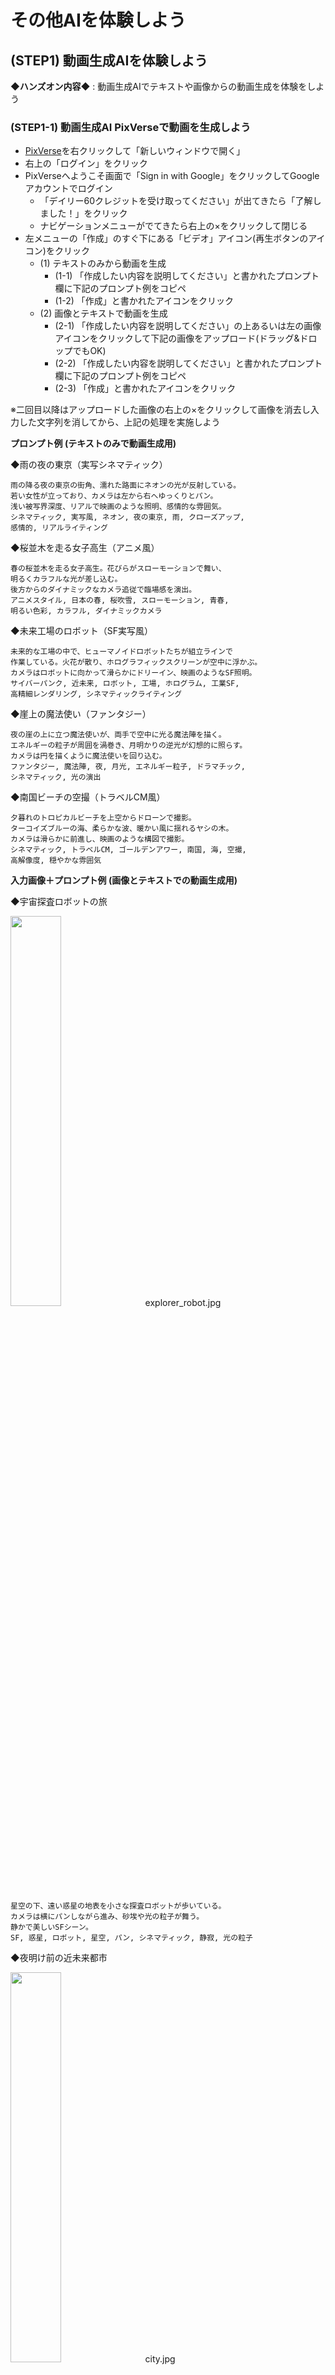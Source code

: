 # その他AIを体験しよう

## (STEP1) 動画生成AIを体験しよう

**◆ハンズオン内容◆** : 動画生成AIでテキストや画像からの動画生成を体験をしよう

### (STEP1-1) 動画生成AI PixVerseで動画を生成しよう

- [PixVerse](https://app.pixverse.ai/)を右クリックして「新しいウィンドウで開く」
- 右上の「ログイン」をクリック
- PixVerseへようこそ画面で「Sign in with Google」をクリックしてGoogleアカウントでログイン
  - 「デイリー60クレジットを受け取ってください」が出てきたら「了解しました！」をクリック
  - ナビゲーションメニューがでてきたら右上の×をクリックして閉じる
- 左メニューの「作成」のすぐ下にある「ビデオ」アイコン(再生ボタンのアイコン)をクリック
  - (1) テキストのみから動画を生成
    - (1-1) 「作成したい内容を説明してください」と書かれたプロンプト欄に下記のプロンプト例をコピペ
    - (1-2) 「作成」と書かれたアイコンをクリック
  - (2) 画像とテキストで動画を生成
    - (2-1) 「作成したい内容を説明してください」の上あるいは左の画像アイコンをクリックして下記の画像をアップロード(ドラッグ&ドロップでもOK)
    - (2-2) 「作成したい内容を説明してください」と書かれたプロンプト欄に下記のプロンプト例をコピペ
    - (2-3) 「作成」と書かれたアイコンをクリック

※二回目以降はアップロードした画像の右上の×をクリックして画像を消去し入力した文字列を消してから、上記の処理を実施しよう

**プロンプト例 (テキストのみで動画生成用)**

◆雨の夜の東京（実写シネマティック）

```
雨の降る夜の東京の街角、濡れた路面にネオンの光が反射している。
若い女性が立っており、カメラは左から右へゆっくりとパン。
浅い被写界深度、リアルで映画のような照明、感情的な雰囲気。
シネマティック, 実写風, ネオン, 夜の東京, 雨, クローズアップ, 
感情的, リアルライティング
```

◆桜並木を走る女子高生（アニメ風）

```
春の桜並木を走る女子高生。花びらがスローモーションで舞い、
明るくカラフルな光が差し込む。
後方からのダイナミックなカメラ追従で臨場感を演出。
アニメスタイル, 日本の春, 桜吹雪, スローモーション, 青春, 
明るい色彩, カラフル, ダイナミックカメラ
```

◆未来工場のロボット（SF実写風）

```
未来的な工場の中で、ヒューマノイドロボットたちが組立ラインで
作業している。火花が散り、ホログラフィックスクリーンが空中に浮かぶ。
カメラはロボットに向かって滑らかにドリーイン、映画のようなSF照明。
サイバーパンク, 近未来, ロボット, 工場, ホログラム, 工業SF, 
高精細レンダリング, シネマティックライティング
```

◆崖上の魔法使い（ファンタジー）

```
夜の崖の上に立つ魔法使いが、両手で空中に光る魔法陣を描く。
エネルギーの粒子が周囲を渦巻き、月明かりの逆光が幻想的に照らす。
カメラは円を描くように魔法使いを回り込む。
ファンタジー, 魔法陣, 夜, 月光, エネルギー粒子, ドラマチック, 
シネマティック, 光の演出
```

◆南国ビーチの空撮（トラベルCM風）

```
夕暮れのトロピカルビーチを上空からドローンで撮影。
ターコイズブルーの海、柔らかな波、暖かい風に揺れるヤシの木。
カメラは滑らかに前進し、映画のような構図で撮影。
シネマティック, トラベルCM, ゴールデンアワー, 南国, 海, 空撮, 
高解像度, 穏やかな雰囲気
```

**入力画像＋プロンプト例 (画像とテキストでの動画生成用)**

◆宇宙探査ロボットの旅

[<img src="https://github.com/OkinawaOpenLaboratory/ool-tech-connect/raw/main/MediaFiles/explorer_robot.jpg" width="40%">](https://github.com/OkinawaOpenLaboratory/ool-tech-connect/raw/main/MediaFiles/explorer_robot.jpg)　explorer_robot.jpg

```
星空の下、遠い惑星の地表を小さな探査ロボットが歩いている。
カメラは横にパンしながら進み、砂埃や光の粒子が舞う。
静かで美しいSFシーン。
SF, 惑星, ロボット, 星空, パン, シネマティック, 静寂, 光の粒子
```

◆夜明け前の近未来都市

[<img src="https://github.com/OkinawaOpenLaboratory/ool-tech-connect/raw/main/MediaFiles/city.jpg" width="40%">](https://github.com/OkinawaOpenLaboratory/ool-tech-connect/raw/main/MediaFiles/city.jpg)　city.jpg

```
近未来の都市を朝焼けの光が照らし始める。
夜のネオンがまだ残る街に、空を飛ぶ車がゆっくりと移動する。
カメラは高層ビルの間をドローンのように前進し、
光が街を染めていく。
シネマティック, 近未来, 朝焼け, 都市, SF, 
ドローンショット, 光の反射, 高解像度
```

◆宇宙空間を漂う人工衛星

[<img src="https://github.com/OkinawaOpenLaboratory/ool-tech-connect/raw/main/MediaFiles/satellite.jpg" width="40%">](https://github.com/OkinawaOpenLaboratory/ool-tech-connect/raw/main/MediaFiles/satellite.jpg)　satellite.jpg

```
静かな宇宙空間で地球を背景に人工衛星がゆっくりと回転している。
カメラは衛星の周囲を旋回しながら、太陽光が反射する瞬間を捉える。
SF, 宇宙, 衛星, 地球, 光, 無重力, ドリーショット, 高精細CG
```

◆森の奥で召喚儀式を行うエルフ

[<img src="https://github.com/OkinawaOpenLaboratory/ool-tech-connect/raw/main/MediaFiles/elf.jpg" width="40%">](https://github.com/OkinawaOpenLaboratory/ool-tech-connect/raw/main/MediaFiles/elf.jpg)　elf.jpg

```
夜の森の中、エルフが光る魔法陣の前に立ち、召喚の呪文を唱える。
周囲の木々が光に照らされ、魔法の波動が空気を揺らす。
カメラはゆっくりと円を描いて回転。
ファンタジー, エルフ, 森, 魔法, 光の粒子, 儀式, 夜, シネマティック
```

◆高原の風車と流れる雲

[<img src="https://github.com/OkinawaOpenLaboratory/ool-tech-connect/raw/main/MediaFiles/highlands.jpg" width="40%">](https://github.com/OkinawaOpenLaboratory/ool-tech-connect/raw/main/MediaFiles/highlands.jpg)　highlands.jpg

```
広い高原に並ぶ風車がゆっくりと回り、空には雲が流れていく。
カメラは低空から上昇しながら、風車群を俯瞰する構図。
柔らかい自然光で穏やかな印象。
自然, ドキュメンタリー, 高原, 風車, 空, 雲, ドローン, 
穏やか, リアルライティング
```

- 動画生成が完了したら動画クリックで拡大再生ができる
  - 拡大時は左上の「＜」アイコンで前画面へ戻れる
- 左上の「←□」アイコンをクリックするとメイン画面に戻れる
- メイン画面で左メニューの「アセット」をクリックすると今まで作成した動画を一覧表示で見ることができる

※ 1動画生成に20クレジット必要。(無料ユーザーには毎日60クレジット与えられる)

### (STEP1-2) Google Flowで動画を生成しよう

- [Flow](https://labs.google/fx/tools/flow)を右クリックして「新しいウィンドウで開く」
- アカウント選択画面になるのでGoogleアカウントでログイン
- 「創作とサポートするAIツールのテストと改善」ウィンドウが開いて、メール受信を希望するかの確認ウィンドウが出るので「次へ」をクリック
- 「Googleのプライバシーポリシーの確認」ウィンドウが開くので、下部までスクロールして「続行」をクリック
- 「＋新しいプロジェクト」をクリック
- 「開始するにはプロンプトボックスに入力してください」画面が表示される
  - (1) テキストのみから動画を生成
    - (1-1) 「テキストから動画」と書かれたプロンプト欄に下記のプロンプト例をコピペ
    - (1-2) 「→」アイコンをクリック
  - (2) 画像とテキストで動画を生成
    - (2-1) 「テキストから動画」をクリックして「フレームから動画」に変更
    - (2-2) 「テキストとフレームを使用して動画を生成します」と書かれたプロンプト欄に下記のプロンプト例の画像をドラッグアンドドロップ
　　    - あるいは、「＋」アイコンをクリックして「アップロード」を選択後、「通知」ウィンドウの内容に「同意する」をクリック
    - (2-3) 「素材を切り抜く」画面になるので「切り抜きして保存」をクリック
    - (2-4) 「テキストとフレームを使用して動画を生成します」と書かれたプロンプト欄に下記のプロンプト例のプロンプト部分をコピペ
    - (2-5) 「→」アイコンをクリック
- 動画が生成されたら、クリックで動画が再生される
  - 動画にマウスを合わせると表示される右上の「↓」アイコンをクリックすれば動画をダウンロードできる
  - 右上のユーザーアイコンをクリックして「マイライブラリ」をクリックすると新しいタブで画像の生成履歴が閲覧可能になる

※ 1動画生成に20クレジット必要。(無料ユーザーには毎月100クレジット与えられる)

## (STEP2) スライド生成AIを体験しよう

**◆ハンズオン内容◆** : スライド生成AIを体験をしよう

### (STEP2-1) スライド生成AI Kimi Slidesでスライドを作成しよう

- [Kimi AI](https://www.kimi.com)を右クリックして「リンクを新しいウィンドウで開く」
- サイドバーが出ていない場合は、左上のアイコンをクリックしてサイドバーを表示させる
- 「登録」の右の「V」をクリックして「Language」を表示させる
- 「Language」をクリックして「English」を選択して英語メニューに変更する
- 「登録」が「Log in」に変更されるのでクリック
- 「Continue with Google」をクリックしてGoogleアカウントでログイン
- 右メニューの「Kimi Slides」を選択
- 右あるいは中央に出てくる「Kimi Slide」画面は不要なので×をクリックして消去
- サイドバーも右上のアイコンをクリックして隠す
- 中央下部の「Send message to Kimi Slides」に下記のテキストから好きなものをコピペして「↑」をクリック

```
那覇市国際通りのおすすめ店というタイトルで6分ほどのプレゼンをする予定なのでそのためのスライドを3つのトピックで作成してください
```

```
沖縄のおすすめグルメガイドというタイトルで6分ほどのプレゼンをする予定なのでそのためのスライドを作成してください
```

```
沖縄ゆいレールの秘密について5枚のスライドにまとめて
```

```
シーサーのひみつというタイトルで6分ほどのプレゼンをする予定なのでそのためのスライドを6枚程度で作成してください
```

```
「標準攻撃メール（フィッシング詐欺）の脅威と対策」というタイトルで以下の内容を含めた6分ほどのプレゼンを社内に啓蒙のために実施する予定です。そのためのスライドを作成してください
- 不審なメールの見分け方（送信元、件名、内容、URLなど）。
- 添付ファイルやリンクを開く危険性。
- 緊急時の対応手順（報告先、PCの隔離など）。
```

- 「Preset Mode」と「Adaptive Mode」が表示されたら、ウィンドウを最大化あるいは全画面表示にして「Preset Mode」をクリック
- 「Choose Template」画面でテンプレートを選択後、「Generate Slides」アイコンをクリック
- スライドが完成したら「Play」でプレゼンテーションが可能で、「Download」で「PPT(PowerPointファイル)」が「Image(画像のzipファイル)」を選択してダウンロードできる。
  - 左上の「＜Back」でチャット画面へ戻れる

### (STEP2-2) スライド生成AI Gensparkでスライドを作成しよう

- [Genspark](https://www.genspark.ai/)を右クリックして「リンクを新しいウィンドウで開く」
- 右下の「サインアップ 無料です」をクリック
- 「Genspark Super Agent」画面になるので「Google」をクリックしてGoogleアカウントでログイン
- 「AIデベロッパー」の画面が開いた場合は右上の×をクリックして閉じる
- プロンプト欄の下部のメニューから「AIスライド」をクリック
- 「スライドを作成する準備はできましたか？」の画面になるので「プレゼンテーションのトピックと要件を入力してください...」と書かれたプロンプト欄に下記のプロンプトから好きなものをコピペして矢印アイコンをクリック

```
シーサーの秘密というタイトルで5枚のスライドを作成してください
```

```
ゆいレールの秘密というタイトルで5枚のスライドを作成してください
```

```
国際通りで買えるお薦めの沖縄土産というタイトルで5枚のスライドを作成してください
```

- スライドが完成したら右上の「表示とエクスポート」をクリックして「新しいウィンドウで表示」を選択すると新しいウィンドウが開くので、そのウィンドウの「スライドを再生」をクリックするとスライド再生モードになる

※無料ユーザーは一日100クレジット配られるが、AIスライド生成に100クレジット必要なため生成できるのは一日一回まで

### (STEP2-3) スライド生成AIイルシルでスライドを作成しよう

- [イルシル](https://irusiru.jp/)を右クリックして「リンクを新しいウィンドウで開く」
- 「無料で今すぐ始める」をクリック
- 「新規登録」画面で「Googleで新規登録」を選択してGoogleアカウントでログイン
- 「AIスライド生成」をクリック
- 「AIチャットでスライドを生成」をクリック
- AIチャットが開く
- 「AIチャット β版」の右にあるアイコンをクリックしてサイドバーを閉じる
- 「Step1 スライド構成生成」をクリック
- 「スライドタイトル」欄に下記のテキストから好きなものをコピペして「生成する」をクリック

```
沖縄の魅力とは？
```

```
沖縄で人気のお土産は？
```

```
生成AIのひみつ
```

```
ゆいレールの歴史
```

```
シーサーのひみつ
```

- プロンプト欄右下の■アイコンが→アイコンに変化したら出力終了
- 「Step2 スライド本文生成」をクリック
- 「Step3 スライド反映」をクリック
- スライドが生成されたらウィンドウを最大化あるいは全画面表示に
- スライド編集画面になるので左上の「新規ドキュメント」がファイル名になるのでスライドタイトルに変更しておく
- 上部メニューの「スライドショー」をクリックして「最初から」を選択するとするとスライドショーモードになる。ESCで編集画面に戻る
- 編集画面の左上のホームアイコンをクリックするとトップページに戻る

## (STEP3) 3Dオブジェクト生成AIを体験しよう

**◆ハンズオン内容◆** : 3Dオブジェクト生成AIで3Dオブジェクトを生成して動作させてみよう

### (STEP3-1) Meshyで3Dオブジェクトを生成して動作させてみよう

- [Meshy](https://www.meshy.ai/)を右クリックして「新しいウィンドウで開く」
- 「無料で開始」あるいは右上の「サインアップ-無料です」をクリック
- 「Meshyへようこそ」ウィンドウが開くので「Googleで続行」をクリックしGoogleアカウントでログイン
- 「Meshyへようこそ！」画面で職業を選択して「次へ→」
- さらに業界・会社の規模・Meshyを知った経緯を選択後「送信」
  - 新規ユーザ限定特典のウィンドウが開いたら「後で」をクリック
- 上部メニューの「ワークスペース」をクリック後、「テキスト生成モデル」を選択
- 左ペインの「AIモデル」を「Meshy-4」へ変更
- 左ペインの「A/Tポーズ」のチェックをオン(○が右に移動しバーが緑色に変化する)に変更
- 左ペインの「対称モード」を「自動」から「オン」へ変更
- 左ペインの「プロンプト」欄に下記テキストを入力して、「生成する」をクリック

```
トレーニングウェアを来たジブリ映画風のかわいい女性の全身像。左右対称でAポーズをとり、直立した状態で腕を斜め下に開き、手のひらを内側に向けた姿勢をしている。
```

- 「生成する」をクリックしたらウィンドウを最大化あるいは全画面表示に
- **※1分ほどでオブジェクトが生成される**
- 生成された3Dオブジェクトをクリックすると中央ペインに表示される。右上の虫眼鏡アイコンで各オブジェクトの拡大表示・縮小表示ができる
- 気に入ったオブジェクトを選んでクリックし、「テクスチャを生成する」が「はい」になっているのを確認して「確認する」をクリック
- **※3分ほどでテクスチャが生成される**
- テクスチャ生成されたオブジェクトをクリックすると中央ペインに表示される
- 下部にある「リギング」をクリック
- 「ヒューマノイド」をクリックして「次へ」をクリック
- キャラクターを中央前向きにして高さを調節して「次へ」をクリック
- 顎・肩・肘・手首・股間・膝・足首にマーカーを配置して「確認する」をクリック
  - 対象ではない場合は対称性のチェックを外して左右別に配置する
- リギングが完了すると中央ペインでオブジェクトが歩くモーションをするようになる
- 左ペインの「アニメート」配下にある「ライブラリ」でオブジェクトのモーションを追加できる
  - 「アニメート」配下の「追加されました」をクリックすることでオブジェクトに設定されたモーションを確認することができる

**その他の3Dオブジェクトを生成する場合のプロンプト例**

```
ジブリ映画風のかわいい柴犬の全身像。左右対称で足を真っすぐにして立っている姿勢をしている。
```

```
かっこいい赤色のスポーツカー
```

## (STEP4) AIアバターを生成しよう

**◆ハンズオン内容◆** : AIアバター生成AIで画像をしゃべらせてみよう

### (STEP4-1) アバター用音声ファイルの作成

- [Google AI Studio](https://aistudio.google.com/)を右クリックして「リンクを新しいウィンドウで開く」
  - ログイン状態になっていない場合は、右上の「Get Started」をクリックしてGoogleアカウントでログイン
- 左メニューの「Generate media」をクリック
  - 左メニューが表示されていない場合は、左上のアイコンをクリックして表示させる
- 「Gemini speech generation」をクリック
- 右ペインのModeを「Single-speaker audio」に設定
  - 右ペインが表示されていない場合は、右上のアイコンをクリックして表示させる
  - Voiceは「Zephyer」のままでよい
- 中央ペインのStyle instructionsに下記テキストをコピーして貼り付け

```
アナウンサーのようにはっきりと単語を発音して
```

- 中央ペインのTextに下記テキストをコピーして貼り付け

```
みなさん、沖縄オープン・ラボへようこそ！
```

- 右下の「Run Ctrl←」をクリック
- 音声が生成されると中央ペイン左下に再生メニューがでてくるので、その右の縦の「…」をクリックして「ダウンロード」を選択
  - 「ダウンロード.wav」というファイル名でダウンロードされる

### (STEP4-2) アバター用音声ファイルの作成(2)

- Google AI Studioでは音声をきちんと読み上げてくれない場合があるので、その場合はこちらのツールで音声ファイルを作成しよう
- [TTSMAKER](https://ttsmaker.com/)を右クリックして「リンクを新しいウィンドウで開く」
- 右上の「Language」を「日本 - Japanese」に変更
- その下の「Voices」が「406 - Yuki つみゆき」になっていることを確認
- 「Maximum characters 500 remaining 500 available」の下のテキストエリアに下記テキストをコピーして貼り付け

```
みなさん、沖縄オープンラボへようこそ！
```

- 「Captcha Code」に右に表示されている4桁の数字を入力
- 「Convert To Speech」をクリックして音声ファイルを作成
  - 「Convert To Speech」をクリック後、「Verify you're human for the first time」ウィンドウが表示された場合は「Click to verify」をクリックして「OK」ボタンをクリック
- 「Download Voice File」をクリックして音声ファイルをダウンロード
  - `ttsmaker-file-YYYY-MM-DD-HH-MM-SS.mp3`という形式のファイル名となる

### (STEP4-3) Vidnoz AIにログイン

- [Vidnoz AI](https://jp.vidnoz.com/)を右クリックして「リンクを新しいウィンドウで開く」
- 右上の「無料のAIビデオを作成します→」をクリック
- 「Vidnozへようこそ」画面で「Google」をクリックしてGoogleアカウントでログイン
- クッキーの同意確認がでたら「同意する」をクリック
- 「どんな種類の動画を作成したいですか？」に回答
- 「テンプレートを選択して、AI動画の作成を簡単に開始します。」の画面で「スキップ」を選択
  - 何か広告がでたら「いいえ、結構です」をクリック
  - 「3分の無料利用時間があります」のウィンドウがでたら右上の「×」アイコンをクリック

### (STEP4-4) AIアバター作成

- 左メニューの「アバター」をクリック
- 上部の「顔写真アバター」にマウスを重ねて「写真をアップロード」をクリック
  - 「顔写真アバター」が表示されていない場合は、右上の「プロダクト動画」の右に表示されている「＞」をクリックすれば表示される

- 「クリアかつポジティブな顔の写真をこちらにドラッグしてアップロードしてください。」に下記画像をドラッグアンドドロップするか、ダウンロード後にアップロードする

[<img src="https://github.com/OkinawaOpenLaboratory/ool-tech-connect/raw/main/MediaFiles/woman3.jpg" width="40%">](https://github.com/OkinawaOpenLaboratory/ool-tech-connect/raw/main/MediaFiles/woman3.jpg)　woman3.jpg

- 「性別」を「女性」、「背景を削除」のチェックをオン(右側へ移動)にして「次へ」をクリック
- 「次へ」をクリックしたらウィンドウを最大化あるいは全画面表示に
- 「スクリプトを入力した後、…」という説明がでた場合は、下の「スキップ」をクリック
- 「アップロード」をクリックして「音声をアップロード」を選択し、作成した「ダウンロード.wav」をアップロードする
  - STEP4-2で音声を生成した場合は、`ttsmaker-file-YYYY-MM-DD-HH-MM-SS.mp3`という形式の音声ファイルをアップロードする
- 音声のアップロードが終わったら右上の「生成する」をクリック
  - 「動画生成準備中」画面が出たら「今すぐ生成」をクリック

## (STEP5) 説明図生成AIを体験しよう

**◆ハンズオン内容◆** : 説明図生成AIのNapkin体験しよう

### (STEP5-1) Napkinで文章から説明図を生成しよう

- [Napkin](https://www.napkin.ai/)を右クリックして「新しいウィンドウで開く」
- 右上の「Get Napkin Free→」をクリック
- 「Sign in with Google」をクリックしてGoogleアカウントでログイン
  - 「How are you planning to use Napkin?」と聞かれるので「For personal use」などを選択して「Next」
  - 「Where are you planning to use your Napkin visuals?」と聞かれるので「Presentation」などを選択して「Submit」
  - 「Thanks ～」と表示されるので「Done」をクリック
- 「Welcome to Napkin!」と表示されるので「create my first Napkin」をクリック
- 「How would you like to add text?」と表示された画面になったら「By pasting my text content」をクリック
- 「Past your text content」と表示された画面になるので、下記のコピー用テキストをコピーして「Past your content to summarize with a visual here [Ctrl]+[V]」と書かれたエリアに貼り付け

※ すでに一度Napkinを利用したことがある方は以下の手順になります

- 「+ New Napkin」をクリックして「Blank Napkin」を選択
- 下記のコピー用テキストをコピーして「Untitled」と書かれたエリアに貼り付け


```
日本政府のAI戦略の基本原則と戦略目標日本政府のAI戦略は、「人間尊重」、「多様性」、「持続可能」という3つの基本理念に基づいて、Society 5.0の実現と持続可能な開発目標（SDGs）への貢献を目指しています。これらの理念は、単に技術開発を推進するだけでなく、社会全体の調和と持続可能性を重視する日本の姿勢を示しています。また、「責任あるAI」の概念を重視し、「説明可能なAI」などの技術開発や運用におけるリーダーシップの確立を目指しています。「AI戦略2022」では、これらの理念を具体化するために、以下の5つの戦略目標が設定されています。
人材: 人口比において最もAI時代に対応した人材を育成・吸引する国となり、持続的に実現する仕組みを構築する。
産業競争力: 実世界産業においてAI化を促進し、世界のトップランナーの地位を確保する。
技術体系: 理念を実現するための一連の技術体系を確立し運用するための仕組みを実現する。
国際: 国際的なAI研究・教育・社会基盤ネットワークを構築する。
差し迫った危機への対処: パンデミックや大規模災害に対し、人々の生命と財産を最大限に守る体制と技術基盤を構築し、適正かつ持続的に運用する。
これらの戦略目標に加えて、社会実装の充実、パンデミックや自然災害といった喫緊の課題への対処、経済安全保障の観点からの取り組み、そしてサステナビリティ分野におけるAIの応用などが重要な焦点となっています。特に、食料供給の安定化、エネルギー問題への対応、医療・教育へのアクセス改善、資源の循環化といった分野でのAI活用が期待されています。
```

- 貼り付けたテキストの左側に「(Generate Visual＋)稲妻アイコン」がでてくるのでクリックして図を生成させる
- 「Scroll to explore. Click to validate.」という吹き出しがついた図のリスト上でマウスを動かすと様々な図が表示されるのでどの図にするかをクリックして決定する
- 図のスタイルリストが表示されるのでマウスを動かしてスタイルを表示させてどのスタイルにするかをクリックして決定する
- 生成された図を選択して右クリックして「Export」を選ぶか、図の右上の「↓」(Export)アイコンをクリックすると、PNG/SVG/PPT/PDF形式でダウンロードすることができる

## (STEP6) アンケート回答しよう

- 下記URLにアンケートのURLが記載されたテキストがあるのでアンケートへご回答お願いします。

- OTC参加者用 Googledrive
  - <https://drive.google.com/drive/folders/1Bbro9LBXtr4-S1VFBl9p2nhn9FoW700l>

